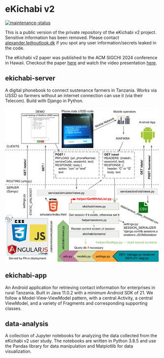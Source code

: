 # eKichabi v2
[![maintenance-status](https://img.shields.io/badge/maintenance-experimental-blue.svg)](https://gist.github.com/taiki-e/ad73eaea17e2e0372efb76ef6b38f17b)

This is a public version of the private repository of the eKichabi v2 project. Sensitive information has been removed. Please contact alexander.le@outlook.dk if you spot any user information/secrets leaked in the code.

The eKichabi v2 paper was published to the ACM SIGCHI 2024 conference in Hawaii. Checkout the paper [here](https://sandergi.github.io/images/eKichabi_v2_chi24a.pdf) and watch the video presentation [here](https://youtu.be/v-1JuQp1ous).

## ekichabi-server
A digital phonebook to connect sustenance farmers in Tanzania. Works via USSD so farmers without an internet connection can use it (via their Telecom). Build with Django in Python.

<img src="ekichabi-server/resources/flowchart.png" alt="Django app flowchart" height="500"/>

## ekichabi-app
An Android application for retrieving contact information for enterprises in rural Tanzania. Built in Java 11.0.2 with a minimum Android SDK of 21. We follow a Model-View-ViewModel pattern, with a central Activity, a central ViewModel, and a variety of Fragments and corresponding supporting classes.

## data-analysis
A collection of Jupyter notebooks for analyzing the data collected from the eKichabi v2 user study. The notebooks are written in Python 3.8.5 and use the Pandas library for data manipulation and Matplotlib for data visualization.
